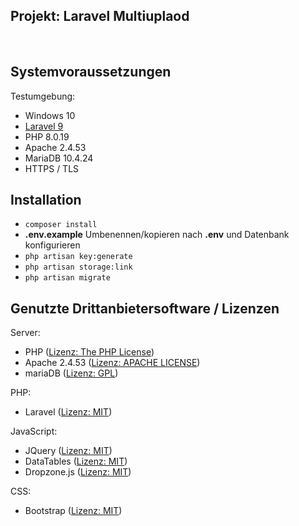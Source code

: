 ## Projekt: Laravel Multiuplaod

<br>

## Systemvoraussetzungen

Testumgebung:
- Windows 10
- [Laravel 9](https://laravel.com/docs/9.x/deployment#server-requirements)
- PHP 8.0.19
- Apache 2.4.53
- MariaDB 10.4.24
- HTTPS / TLS

## Installation

- `composer install`
- <b>.env.example</b> Umbenennen/kopieren nach  <b>.env</b> und Datenbank konfigurieren
- `php artisan key:generate`
- `php artisan storage:link`
- `php artisan migrate`

## Genutzte Drittanbietersoftware / Lizenzen

Server:
- PHP ([Lizenz: The PHP License](https://www.php.net/license/3_01.txt)) 
- Apache 2.4.53
  ([Lizenz: APACHE LICENSE](https://www.apache.org/licenses/LICENSE-2.0))
- mariaDB ([Lizenz: GPL](https://mariadb.com/kb/en/mariadb-licenses/#the-gpl-license)) 

PHP: 
- Laravel ([Lizenz: MIT](https://github.com/laravel/framework/blob/9.x/LICENSE.md)) 

JavaScript:
- JQuery ([Lizenz: MIT](https://jquery.org/license/#source-code))
- DataTables ([Lizenz: MIT](https://datatables.net/license/mit#MIT-license))
- Dropzone.js ([Lizenz: MIT](https://github.com/dropzone/dropzone/blob/main/LICENSE))

CSS: 
- Bootstrap ([Lizenz: MIT](https://github.com/twbs/bootstrap/blob/main/LICENSE))
